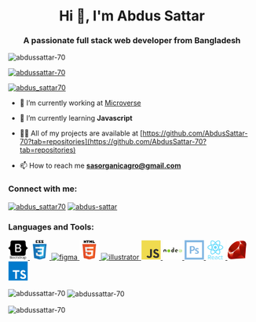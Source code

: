 <h1 align="center">Hi 👋, I'm Abdus Sattar</h1>
<h3 align="center">A passionate full stack web developer from Bangladesh</h3>

<p align="left"> <img src="https://komarev.com/ghpvc/?username=abdussattar-70&label=Profile%20views&color=0e75b6&style=flat" alt="abdussattar-70" /> </p>

<p align="left"> <a href="https://github.com/ryo-ma/github-profile-trophy"><img src="https://github-profile-trophy.vercel.app/?username=abdussattar-70" alt="abdussattar-70" /></a> </p>

<p align="left"> <a href="https://twitter.com/abdus_sattar70" target="blank"><img src="https://img.shields.io/twitter/follow/abdus_sattar70?logo=twitter&style=for-the-badge" alt="abdus_sattar70" /></a> </p>

- 🔭 I’m currently working at [Microverse](https://www.microverse.org/)

- 🌱 I’m currently learning **Javascript**

- 👨‍💻 All of my projects are available at [https://github.com/AbdusSattar-70?tab=repositories](https://github.com/AbdusSattar-70?tab=repositories)

- 📫 How to reach me **sasorganicagro@gmail.com**

<h3 align="left">Connect with me:</h3>
<p align="left">
<a href="https://twitter.com/abdus_sattar70" target="blank"><img align="center" src="https://raw.githubusercontent.com/rahuldkjain/github-profile-readme-generator/master/src/images/icons/Social/twitter.svg" alt="abdus_sattar70" height="30" width="40" /></a>
<a href="https://linkedin.com/in/abdus-sattar" target="blank"><img align="center" src="https://raw.githubusercontent.com/rahuldkjain/github-profile-readme-generator/master/src/images/icons/Social/linked-in-alt.svg" alt="abdus-sattar" height="30" width="40" /></a>
</p>

<h3 align="left">Languages and Tools:</h3>
<p align="left"> <a href="https://getbootstrap.com" target="_blank" rel="noreferrer"> <img src="https://raw.githubusercontent.com/devicons/devicon/master/icons/bootstrap/bootstrap-plain-wordmark.svg" alt="bootstrap" width="40" height="40"/> </a> <a href="https://www.w3schools.com/css/" target="_blank" rel="noreferrer"> <img src="https://raw.githubusercontent.com/devicons/devicon/master/icons/css3/css3-original-wordmark.svg" alt="css3" width="40" height="40"/> </a> <a href="https://www.figma.com/" target="_blank" rel="noreferrer"> <img src="https://www.vectorlogo.zone/logos/figma/figma-icon.svg" alt="figma" width="40" height="40"/> </a> <a href="https://www.w3.org/html/" target="_blank" rel="noreferrer"> <img src="https://raw.githubusercontent.com/devicons/devicon/master/icons/html5/html5-original-wordmark.svg" alt="html5" width="40" height="40"/> </a> <a href="https://www.adobe.com/in/products/illustrator.html" target="_blank" rel="noreferrer"> <img src="https://www.vectorlogo.zone/logos/adobe_illustrator/adobe_illustrator-icon.svg" alt="illustrator" width="40" height="40"/> </a> <a href="https://developer.mozilla.org/en-US/docs/Web/JavaScript" target="_blank" rel="noreferrer"> <img src="https://raw.githubusercontent.com/devicons/devicon/master/icons/javascript/javascript-original.svg" alt="javascript" width="40" height="40"/> </a> <a href="https://nodejs.org" target="_blank" rel="noreferrer"> <img src="https://raw.githubusercontent.com/devicons/devicon/master/icons/nodejs/nodejs-original-wordmark.svg" alt="nodejs" width="40" height="40"/> </a> <a href="https://www.photoshop.com/en" target="_blank" rel="noreferrer"> <img src="https://raw.githubusercontent.com/devicons/devicon/master/icons/photoshop/photoshop-line.svg" alt="photoshop" width="40" height="40"/> </a> <a href="https://reactjs.org/" target="_blank" rel="noreferrer"> <img src="https://raw.githubusercontent.com/devicons/devicon/master/icons/react/react-original-wordmark.svg" alt="react" width="40" height="40"/> </a> <a href="https://www.ruby-lang.org/en/" target="_blank" rel="noreferrer"> <img src="https://raw.githubusercontent.com/devicons/devicon/master/icons/ruby/ruby-original.svg" alt="ruby" width="40" height="40"/> </a> <a href="https://www.typescriptlang.org/" target="_blank" rel="noreferrer"> <img src="https://raw.githubusercontent.com/devicons/devicon/master/icons/typescript/typescript-original.svg" alt="typescript" width="40" height="40"/> </a> </p>

<p><img align="left" src="https://github-readme-stats.vercel.app/api/top-langs?username=abdussattar-70&show_icons=true&locale=en&layout=compact" alt="abdussattar-70" /></p>

<p>&nbsp;<img align="center" src="https://github-readme-stats.vercel.app/api?username=abdussattar-70&show_icons=true&locale=en" alt="abdussattar-70" /></p>

<p><img align="center" src="https://github-readme-streak-stats.herokuapp.com/?user=abdussattar-70&" alt="abdussattar-70" /></p>
